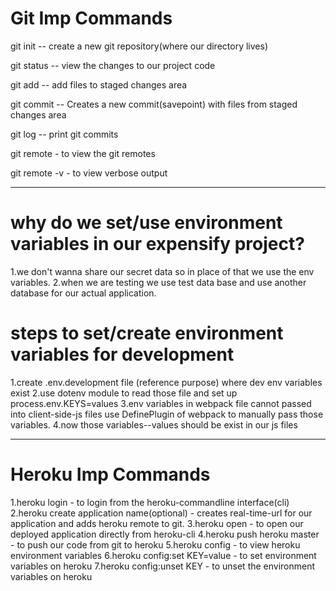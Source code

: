 # Git Imp Commands 

git init -- create a new git repository(where our directory lives)

git status -- view the changes to our project code

git add -- add files to staged changes area

git commit -- Creates a new commit(savepoint) with files from staged changes area

git log -- print git commits

git remote - to view the git remotes

git remote -v - to view verbose output

---------------------------------------------------------------------------------------
# why do we set/use environment variables in our expensify project?
1.we don't wanna share our secret data so in place of that we use the env variables.
2.when we are testing we use test data base and use another database for our actual application.

# steps to set/create environment variables for development 
1.create .env.development file (reference purpose) where dev env variables exist
2.use dotenv module to read those file and set up process.env.KEYS=values
3.env variables in webpack file cannot passed into client-side-js files use 
DefinePlugin of webpack to manually pass those variables.
4.now those variables--values should be exist in our js files

-------------------------------------------------------------------------------------------
# Heroku Imp Commands
1.heroku login - to login from the heroku-commandline interface(cli)
2.heroku create  application name(optional) - creates real-time-url for our application
 and adds heroku remote to git. 
3.heroku open - to open our deployed application directly from heroku-cli
4.heroku push heroku master - to push our code from git to heroku 
5.heroku config - to view heroku environment variables
6.heroku config:set KEY=value - to set environment variables on heroku
7.heroku config:unset KEY - to unset the environment variables on heroku 
